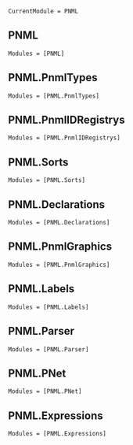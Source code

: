 ```@meta
CurrentModule = PNML
```

## PNML
```@autodocs
Modules = [PNML]
```
## PNML.PnmlTypes
```@autodocs
Modules = [PNML.PnmlTypes]
```
## PNML.PnmlIDRegistrys
```@autodocs
Modules = [PNML.PnmlIDRegistrys]
```
## PNML.Sorts
```@autodocs
Modules = [PNML.Sorts]
```
## PNML.Declarations
```@autodocs
Modules = [PNML.Declarations]
```
## PNML.PnmlGraphics
```@autodocs
Modules = [PNML.PnmlGraphics]
```
## PNML.Labels
```@autodocs
Modules = [PNML.Labels]
```
## PNML.Parser
```@autodocs
Modules = [PNML.Parser]
```
## PNML.PNet
```@autodocs
Modules = [PNML.PNet]
```
## PNML.Expressions
```@autodocs
Modules = [PNML.Expressions]
```
